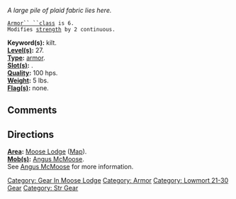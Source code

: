 *A large pile of plaid fabric lies here.*

[`Armor`` ``class`](Armor_Values.md "wikilink")` is 6.`  
`Modifies `[`strength`](Strength.md "wikilink")` by 2 continuous.`

**Keyword(s):** kilt.  
**[Level(s)](Object_Level.md "wikilink"):** 27.  
**[Type](:Category:_Object_Types.md "wikilink"):**
[armor](:Category:_Armor.md "wikilink").  
**[Slot(s)](Object_Slots.md "wikilink"):** <worn on legs>.  
**[Quality](Object_Quality.md "wikilink"):** 100 hps.  
**[Weight](Object_Weight.md "wikilink"):** 5 lbs.  
**[Flag(s)](:Category:_Object_Flags.md "wikilink"):** none.  

## Comments

## Directions

**[Area](:Category:_Areas.md "wikilink"):** [Moose
Lodge](:Category:_Moose_Lodge.md "wikilink")
([Map](Moose_Lodge_Map.md "wikilink")).  
**[Mob(s)](:Category:_Mobs.md "wikilink"):** [Angus
McMoose](Angus_McMoose "wikilink").  
See [Angus McMoose](Angus_McMoose "wikilink") for more information.  

[Category: Gear In Moose
Lodge](Category:_Gear_In_Moose_Lodge "wikilink") [Category:
Armor](Category:_Armor "wikilink") [Category: Lowmort 21-30
Gear](Category:_Lowmort_21-30_Gear "wikilink") [Category: Str
Gear](Category:_Str_Gear "wikilink")
